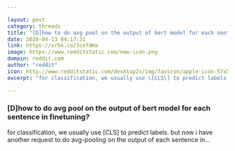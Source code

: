 ```yaml
---

layout: post
category: threads
title: "[D]how to do avg pool on the output of bert model for each sentence in finetuning?"
date: 2020-04-13 04:17:31
link: https://vrhk.co/3cefdHa
image: https://www.redditstatic.com/new-icon.png
domain: reddit.com
author: "reddit"
icon: http://www.redditstatic.com/desktop2x/img/favicon/apple-icon-57x57.png
excerpt: "for classification, we usually use \[CLS\] to predict labels. but now i have another request to do avg-pooling on the output of each sentence in..."

---
```


### [D]how to do avg pool on the output of bert model for each sentence in finetuning?

for classification, we usually use \[CLS\] to predict labels. but now i have another request to do avg-pooling on the output of each sentence in...